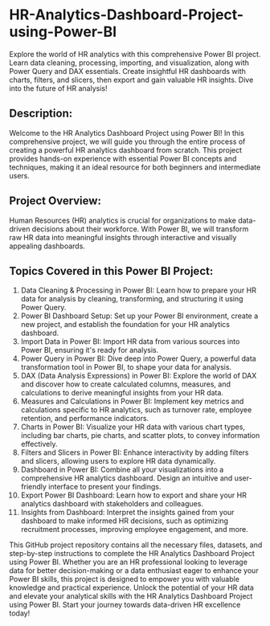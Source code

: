 # HR-Analytics-Dashboard-Project-using-Power-BI
Explore the world of HR analytics with this comprehensive Power BI project. Learn data cleaning, processing, importing, and visualization, along with Power Query and DAX essentials. Create insightful HR dashboards with charts, filters, and slicers, then export and gain valuable HR insights. Dive into the future of HR analysis!

## Description:
Welcome to the HR Analytics Dashboard Project using Power BI! In this comprehensive project, we will guide you through the entire process of creating a powerful HR analytics dashboard from scratch. This project provides hands-on experience with essential Power BI concepts and techniques, making it an ideal resource for both beginners and intermediate users.

## Project Overview:
Human Resources (HR) analytics is crucial for organizations to make data-driven decisions about their workforce. With Power BI, we will transform raw HR data into meaningful insights through interactive and visually appealing dashboards.

## Topics Covered in this Power BI Project:
1.	Data Cleaning & Processing in Power BI: Learn how to prepare your HR data for analysis by cleaning, transforming, and structuring it using Power Query.
2.	Power BI Dashboard Setup: Set up your Power BI environment, create a new project, and establish the foundation for your HR analytics dashboard.
3.	Import Data in Power BI: Import HR data from various sources into Power BI, ensuring it's ready for analysis.
4.	Power Query in Power BI: Dive deep into Power Query, a powerful data transformation tool in Power BI, to shape your data for analysis.
5.	DAX (Data Analysis Expressions) in Power BI: Explore the world of DAX and discover how to create calculated columns, measures, and calculations to derive meaningful insights from your HR data.
6.	Measures and Calculations in Power BI: Implement key metrics and calculations specific to HR analytics, such as turnover rate, employee retention, and performance indicators.
7.	Charts in Power BI: Visualize your HR data with various chart types, including bar charts, pie charts, and scatter plots, to convey information effectively.
8.	Filters and Slicers in Power BI: Enhance interactivity by adding filters and slicers, allowing users to explore HR data dynamically.
9.	Dashboard in Power BI: Combine all your visualizations into a comprehensive HR analytics dashboard. Design an intuitive and user-friendly interface to present your findings.
10.	Export Power BI Dashboard: Learn how to export and share your HR analytics dashboard with stakeholders and colleagues.
11.	Insights from Dashboard: Interpret the insights gained from your dashboard to make informed HR decisions, such as optimizing recruitment processes, improving employee engagement, and more.
    
This GitHub project repository contains all the necessary files, datasets, and step-by-step instructions to complete the HR Analytics Dashboard Project using Power BI. Whether you are an HR professional looking to leverage data for better decision-making or a data enthusiast eager to enhance your Power BI skills, this project is designed to empower you with valuable knowledge and practical experience.
Unlock the potential of your HR data and elevate your analytical skills with the HR Analytics Dashboard Project using Power BI. Start your journey towards data-driven HR excellence today!

